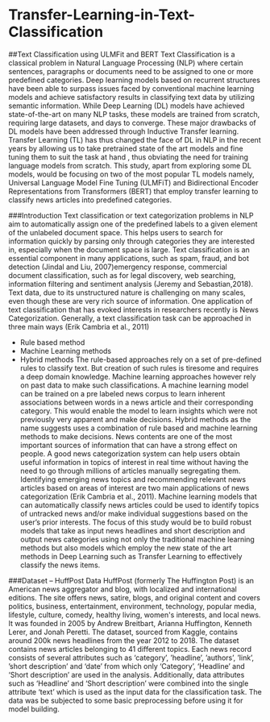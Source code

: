 # Transfer-Learning-in-Text-Classification
##Text Classification using ULMFit and BERT
Text Classification is a classical problem in Natural Language Processing (NLP) where certain sentences, paragraphs or documents need to be assigned to one or more predefined categories. 
Deep learning models based on recurrent structures have been able to surpass issues faced by conventional machine learning models and achieve satisfactory results in classifying text data by utilizing semantic information. While Deep Learning (DL) models have achieved state-of-the-art on many NLP tasks, these models are trained from scratch, requiring large datasets, and days to converge. These major drawbacks of DL models have been addressed through Inductive Transfer learning. Transfer Learning (TL) has thus changed the face of DL in NLP in the recent years by allowing us to take pretrained state of the art models and fine tuning them to suit the task at hand , thus obviating the need for training language models from scratch. This study, apart from exploring some DL models, would be focusing on two of the most popular TL models namely, Universal Language Model Fine Tuning (ULMFiT) and Bidirectional Encoder Representations from Transformers (BERT) that employ transfer learning to classify news articles into predefined categories. 


###Introduction
Text classification or text categorization problems in NLP aim to automatically assign one of the predefined labels to a given element of the unlabeled document space. This helps users to search for information quickly by parsing only through categories they are interested in, especially when the document space is large. Text classification is an essential component in many applications, such as spam, fraud, and bot detection (Jindal and Liu, 2007)emergency response, commercial document classification, such as for legal discovery, web searching, information filtering and sentiment analysis (Jeremy and Sebastian,2018). Text data, due to its unstructured nature is challenging on many scales, even though these are very rich source of information. One application of text classification that has evoked interests in researchers recently is News Categorization.
Generally, a text classification task can be approached in three main ways (Erik Cambria et al., 2011)
* Rule based method
* Machine Learning methods 
* Hybrid methods 
The rule-based approaches rely on a set of pre-defined rules to classify text. But creation of such rules is tiresome and requires a deep domain knowledge. Machine learning approaches however rely on past data to make such classifications.  A machine learning model can be trained on a pre labeled news corpus to learn inherent associations between words in a news article and their corresponding category.  This would enable the model to learn insights which were not previously very apparent and make decisions. Hybrid methods as the name suggests uses a combination of rule based and machine learning methods to make decisions.
News contents are one of the most important sources of information that can have a strong effect on people. A good news categorization system can help users obtain useful information in topics of interest in real time without having the need to go through millions of articles manually segregating them. Identifying emerging news topics and recommending relevant news articles based on areas of interest are two main applications of news categorization (Erik Cambria et al., 2011). Machine learning models that can automatically classify news articles could be used to identify topics of untracked news and/or make individual suggestions based on the user’s prior interests. The focus of this study would be to build robust models that take as input news headlines and short description and output news categories using not only the traditional machine learning methods but also models which employ the new state of the art methods in Deep Learning such as Transfer Learning to effectively classify the news items.


###Dataset – HuffPost Data 
HuffPost (formerly The Huffington Post) is an American news aggregator and blog, with localized and international editions. The site offers news, satire, blogs, and original content and covers politics, business, entertainment, environment, technology, popular media, lifestyle, culture, comedy, healthy living, women's interests, and local news. It was founded in 2005 by Andrew Breitbart, Arianna Huffington, Kenneth Lerer, and Jonah Peretti. The dataset, sourced from Kaggle, contains around 200k news headlines from the year 2012 to 2018. The dataset contains news articles belonging to 41 different topics. Each news record consists of several attributes such as  ‘category’, ’headline’, ’authors’, ’link’, ’short description’ and ‘date’ from which only ‘Category’, ‘Headline’ and ‘Short description’ are used in the analysis. Additionally, data attributes such as ‘Headline’ and ‘Short description’ were combined into the single attribute ‘text’ which is used as the input data for the classification task. The data was be subjected to some basic preprocessing before using it for model building.
